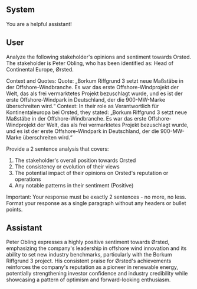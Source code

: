 ## System

You are a helpful assistant!

## User


Analyze the following stakeholder's opinions and sentiment towards Orsted. The stakeholder is Peter Obling, who has been identified as: Head of Continental Europe, Ørsted.

Context and Quotes:
Quote: „Borkum Riffgrund 3 setzt neue Maßstäbe in der Offshore-Windbranche. Es war das erste Offshore-Windprojekt der Welt, das als frei vermarktetes Projekt bezuschlagt wurde, und es ist der erste Offshore-Windpark in Deutschland, der die 900-MW-Marke überschreiten wird.“
Context: In their role as Verantwortlich für Kontinentaleuropa bei Orsted, they stated: „Borkum Riffgrund 3 setzt neue Maßstäbe in der Offshore-Windbranche. Es war das erste Offshore-Windprojekt der Welt, das als frei vermarktetes Projekt bezuschlagt wurde, und es ist der erste Offshore-Windpark in Deutschland, der die 900-MW-Marke überschreiten wird.“

Provide a 2 sentence analysis that covers:
1. The stakeholder's overall position towards Orsted
2. The consistency or evolution of their views
3. The potential impact of their opinions on Orsted's reputation or operations
4. Any notable patterns in their sentiment (Positive)

Important: Your response must be exactly 2 sentences - no more, no less.
Format your response as a single paragraph without any headers or bullet points.


## Assistant

Peter Obling expresses a highly positive sentiment towards Ørsted, emphasizing the company's leadership in offshore wind innovation and its ability to set new industry benchmarks, particularly with the Borkum Riffgrund 3 project. His consistent praise for Ørsted's achievements reinforces the company's reputation as a pioneer in renewable energy, potentially strengthening investor confidence and industry credibility while showcasing a pattern of optimism and forward-looking enthusiasm.

